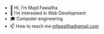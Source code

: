 - 👋 Hi, I’m Majd Fawallha
- 👀 I’m interested in Web Development
- 🎓 Computer engineering
- 📫 How to reach me mfawallha@gmail.com
  

<!---
MajdFawallha/MajdFawallha is a ✨ special ✨ repository because its `README.md` (this file) appears on your GitHub profile.
You can click the Preview link to take a look at your changes.
--->
